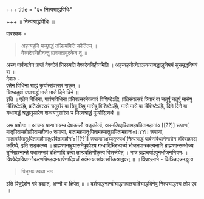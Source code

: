 +++
title = "६० नित्यश्राद्धविधिः"

+++
॥ नित्यश्राद्धविधिः ॥

पारस्करः -

> अहन्यहनि यच्छ्राद्धं तन्नित्यमिति कीर्तितम् ।  
वैश्वदेवविहीनन्तु ह्यशक्तावुदकेन तु ॥

अस्य पार्वणत्वेन प्राप्तं वैश्वदेवं निरस्यति वैश्वदेवविहीनमिति । अहन्यहनीत्येतदत्यन्तश्रद्धालुविषयं सुसमृद्धविषयं वा ॥  
देवलः -  
एतेन विधिना श्राद्धं कुर्यात्संवत्सरं सकृत् ।  
त्रिश्चतुर्वा यथाश्रद्धं मासे मासे दिने दिने ॥  
इति । एतेन विधिना, पार्वणविधिना प्रतिवत्सरमेकवारं विशिष्टेऽह्नि, प्रतिसंवत्सरं त्रिवारं वा चतुर्षु चतुर्षु मासेषु विशिष्टेऽह्नि, प्रतिसंवत्सरं चतुर्वारं वा त्रिषु त्रिषु मासेषु विशिष्टेऽह्नि, मासे मासे वा विशिष्टेऽह्नि, दिने दिने वा यथाश्रद्धं श्रद्धानुसारेण शक्त्यनुसारेण च नित्यश्राद्धं कुर्यादित्यर्थः ॥


अथ प्रयोगः ॥ आचम्य प्राणानायम्य देशकालौ सङ्कीर्त्य, अस्मत्पितृपितामहप्रपितामहानां० [[??]] रूपाणां, मातृपितामहीप्रपितामहीनां० रूपाणां, मातामहमातुःपितामहमातुःप्रपितामहानां०[[??]] रूपाणां, मातामहीमातुःपितामहीमातुःप्रपितामहीनां०[[??]] रूपाणामक्षय्यतृप्त्यर्थं नित्यश्राद्धं पार्वणविधानेनान्नेन हविषाहमद्य करिष्ये, इति सङ्कल्प्य । ब्राह्मणानाहूयासनेषूपवेश्य गन्धादिभिरभ्यर्च्य भोजनपात्रकल्पनादि ब्राह्मणान्सम्भोज्य तृप्तिप्रश्नान्ते यथासम्भवं दक्षिणादि दत्वा तान्प्रदक्षिणीकृत्य विसर्जयेत् । नात्र ब्रह्मचर्याऽपुनर्भोजननियमः । विश्वेदेवविप्राग्नौकरणपिण्डदानतर्पणादिवर्जं सर्वमन्यत्सांवत्सरिकश्राद्धवत् ॥ ॥ विप्राऽलाभे - किञ्चिदन्नमद्धृत्य

> पितृभ्यः स्वधा नमः

इति पित्रुद्देशेन गवे दद्यात्, अग्नौ वा क्षिपेत् ॥ ॥ दर्शश्राद्धनान्दीश्राद्धमहालयादिश्राद्धदिनेषु नित्यश्राद्धस्य लोप एव ॥
